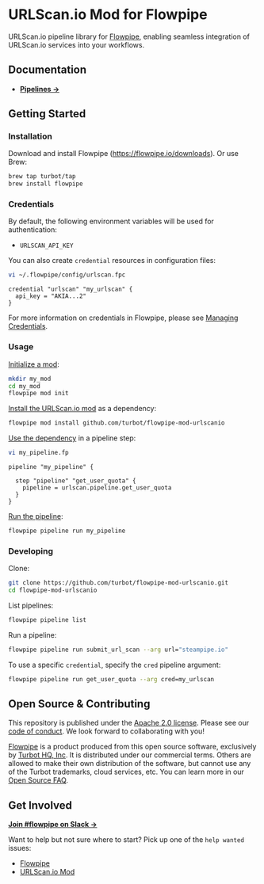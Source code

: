 # URLScan.io Mod for Flowpipe

URLScan.io pipeline library for [Flowpipe](https://flowpipe.io), enabling seamless integration of URLScan.io services into your workflows.

## Documentation

- **[Pipelines →](https://hub.flowpipe.io/mods/turbot/urlscan/pipelines)**

## Getting Started

### Installation

Download and install Flowpipe (https://flowpipe.io/downloads). Or use Brew:

```sh
brew tap turbot/tap
brew install flowpipe
```

### Credentials

By default, the following environment variables will be used for authentication:

- `URLSCAN_API_KEY`

You can also create `credential` resources in configuration files:

```sh
vi ~/.flowpipe/config/urlscan.fpc
```

```hcl
credential "urlscan" "my_urlscan" {
  api_key = "AKIA...2"
}
```

For more information on credentials in Flowpipe, please see [Managing Credentials](https://flowpipe.io/docs/run/credentials).

### Usage

[Initialize a mod](https://flowpipe.io/docs/build/index#initializing-a-mod):

```sh
mkdir my_mod
cd my_mod
flowpipe mod init
```

[Install the URLScan.io mod](https://flowpipe.io/docs/build/mod-dependencies#mod-dependencies) as a dependency:

```sh
flowpipe mod install github.com/turbot/flowpipe-mod-urlscanio
```

[Use the dependency](https://flowpipe.io/docs/build/write-pipelines/index) in a pipeline step:

```sh
vi my_pipeline.fp
```

```hcl
pipeline "my_pipeline" {

  step "pipeline" "get_user_quota" {
    pipeline = urlscan.pipeline.get_user_quota
  }
}
```

[Run the pipeline](https://flowpipe.io/docs/run/pipelines):

```sh
flowpipe pipeline run my_pipeline
```

### Developing

Clone:

```sh
git clone https://github.com/turbot/flowpipe-mod-urlscanio.git
cd flowpipe-mod-urlscanio
```

List pipelines:

```sh
flowpipe pipeline list
```

Run a pipeline:

```sh
flowpipe pipeline run submit_url_scan --arg url="steampipe.io"
```

To use a specific `credential`, specify the `cred` pipeline argument:

```sh
flowpipe pipeline run get_user_quota --arg cred=my_urlscan
```

## Open Source & Contributing

This repository is published under the [Apache 2.0 license](https://www.apache.org/licenses/LICENSE-2.0). Please see our [code of conduct](https://github.com/turbot/.github/blob/main/CODE_OF_CONDUCT.md). We look forward to collaborating with you!

[Flowpipe](https://flowpipe.io) is a product produced from this open source software, exclusively by [Turbot HQ, Inc](https://turbot.com). It is distributed under our commercial terms. Others are allowed to make their own distribution of the software, but cannot use any of the Turbot trademarks, cloud services, etc. You can learn more in our [Open Source FAQ](https://turbot.com/open-source).

## Get Involved

**[Join #flowpipe on Slack →](https://flowpipe.io/community/join)**

Want to help but not sure where to start? Pick up one of the `help wanted` issues:

- [Flowpipe](https://github.com/turbot/flowpipe/labels/help%20wanted)
- [URLScan.io Mod](https://github.com/turbot/flowpipe-mod-urlscanio/labels/help%20wanted)
